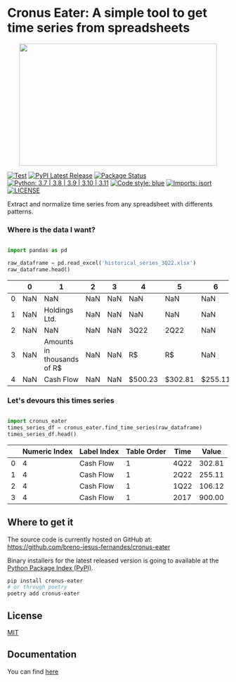 # Cronus Eater: A simple tool to get time series from spreadsheets

<div align="center">
  <img width="450" height="278" src="https://raw.githubusercontent.com/breno-jesus-fernandes/cronus-eater/5e3a88709eeb845fa24b1dff5b9d3039a88c3d9c/docs/img/cronus-eater-logo.png"><br>
</div>

[![Test](https://github.com/BrenoJesusFernandes/cronus-eater/actions/workflows/test.yaml/badge.svg)](https://github.com/BrenoJesusFernandes/cronus-eater/actions/workflows/test.yaml)
[![PyPI Latest Release](https://img.shields.io/pypi/v/cronus-eater.svg)](https://pypi.org/project/cronus-eater/)
[![Package Status](https://img.shields.io/pypi/status/cronus-eater.svg)](https://pypi.org/project/cronus-eater/)
[![Python: 3.7 | 3.8 | 3.9 | 3.10 | 3.11](https://img.shields.io/badge/Python-3.7%20%7C%203.8%20%7C%203.9%20%7C%203.10%20%7C%203.11-blue.svg)](https://pypi.org/project/cronus-eater/)
[![Code style: blue](https://img.shields.io/badge/code%20style-blue-blue.svg)](https://github.com/grantjenks/blue)
[![Imports: isort](https://img.shields.io/badge/%20imports-isort-%231674b1?style=flat&labelColor=ef8336)](https://pycqa.github.io/isort/) 
[![LICENSE](https://img.shields.io/badge/license-MIT-green.svg)](https://github.com/BrenoJesusFernandes/cronus-eater/blob/main/LICENSE)

Extract and normalize time series from any spreadsheet with differents patterns.


### Where is the data I want?

```python

import pandas as pd

raw_dataframe = pd.read_excel('historical_series_3Q22.xlsx')
raw_dataframe.head()

```

|     |  0  |              1              |  2  |  3  |    4     |     5    |    6    |    7     |    8      |  9  |
| --- | --- | --------------------------- | --- | --- | -------  | -------  | ------  | -------  | -------   | ----|
| 0   | NaN | NaN                         | NaN | NaN |   NaN    |   NaN    |   NaN   |    NaN   |    NaN    | NaN |
| 1   | NaN | Holdings Ltd.               | NaN | NaN |   NaN    |   NaN    |   NaN   |    NaN   |    NaN    | NaN |
| 2   | NaN | NaN                         | NaN | NaN |   3Q22   |   2Q22   |   NaN   |   1Q22   |   2022    | NaN |
| 3   | NaN | Amounts in thousands of R$  | NaN | NaN |   R$     |   R$     |   NaN   |    R$    |    R$     | NaN |
| 4   | NaN | Cash Flow                   | NaN | NaN | $500.23  | $302.81  | $255.11 | $106.12  |  $900.00  | NaN |

### Let's devours this times series  

```python

import cronus_eater
times_series_df = cronus_eater.find_time_series(raw_dataframe)
times_series_df.head()

```


|     | Numeric Index | Label Index | Table Order | Time | Value   |
| --- | ------------- | ---------   | ----------- | ---- | ------- |
| 0   |  4            | Cash Flow   | 1           | 4Q22 | 302.81  |
| 1   |  4            | Cash Flow   | 1           | 2Q22 | 255.11  |
| 2   |  4            | Cash Flow   | 1           | 1Q22 | 106.12  |
| 3   |  4            | Cash Flow   | 1           | 2017 | 900.00  |


## Where to get it

The source code is currently hosted on GitHub at: <https://github.com/breno-jesus-fernandes/cronus-eater>

Binary installers for the latest released version is going to available at the [Python Package Index (PyPI)](https://pypi.org/project/cronus-eater).


```sh
pip install cronus-eater
# or through poetry
poetry add cronus-eater
```

## License

[MIT](https://github.com/breno-jesus-fernandes/cronus-eater/blob/main/LICENSE)

## Documentation

You can find [here](https://github.com/breno-jesus-fernandes/cronus-eater/tree/main/docs)


 